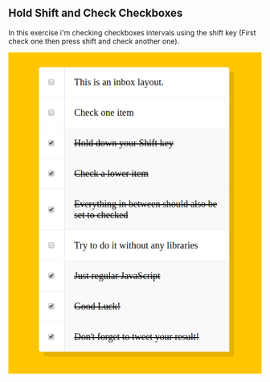 ## Hold Shift and Check Checkboxes

In this exercise i'm checking checkboxes intervals using the shift key 
(First check one then press shift and check another one).

![Javacript 30 Challenge](../resources/10_hold_shift_and_check_checkboxes.png)

